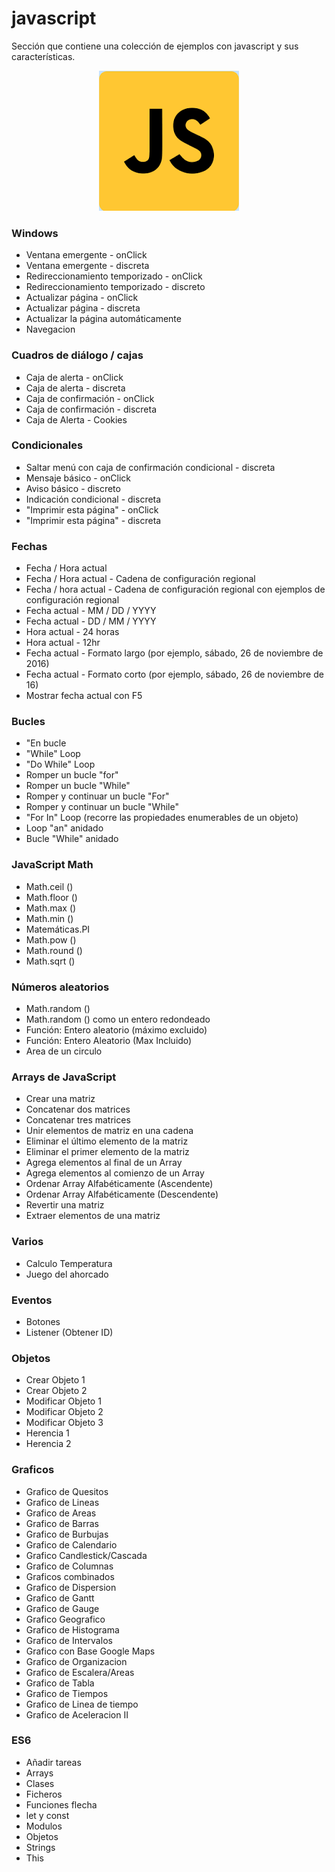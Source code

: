 # javascript
Sección que contiene una colección de ejemplos con javascript y sus características.

<p align="center"><img src="javascript-logo.png"></p>

### Windows
* Ventana emergente - onClick
* Ventana emergente - discreta
* Redireccionamiento temporizado - onClick
* Redireccionamiento temporizado - discreto
* Actualizar página - onClick
* Actualizar página - discreta
* Actualizar la página automáticamente
* Navegacion

### Cuadros de diálogo / cajas
* Caja de alerta - onClick
* Caja de alerta - discreta
* Caja de confirmación - onClick
* Caja de confirmación - discreta
* Caja de Alerta - Cookies

### Condicionales
* Saltar menú con caja de confirmación condicional - discreta
* Mensaje básico - onClick
* Aviso básico - discreto
* Indicación condicional - discreta
* "Imprimir esta página" - onClick
* "Imprimir esta página" - discreta

### Fechas
* Fecha / Hora actual
* Fecha / Hora actual - Cadena de configuración regional
* Fecha / hora actual - Cadena de configuración regional con ejemplos de configuración regional
* Fecha actual - MM / DD / YYYY
* Fecha actual - DD / MM / YYYY
* Hora actual - 24 horas
* Hora actual - 12hr
* Fecha actual - Formato largo (por ejemplo, sábado, 26 de noviembre de 2016)
* Fecha actual - Formato corto (por ejemplo, sábado, 26 de noviembre de 16)
* Mostrar fecha actual con F5

### Bucles
* "En bucle
* "While" Loop
* "Do While" Loop
* Romper un bucle "for"
* Romper un bucle "While"
* Romper y continuar un bucle "For"
* Romper y continuar un bucle "While"
* "For In" Loop (recorre las propiedades enumerables de un objeto)
* Loop "an" anidado
* Bucle "While" anidado

### JavaScript Math
* Math.ceil ()
* Math.floor ()
* Math.max ()
* Math.min ()
* Matemáticas.PI
* Math.pow ()
* Math.round ()
* Math.sqrt ()

### Números aleatorios
* Math.random ()
* Math.random () como un entero redondeado
* Función: Entero aleatorio (máximo excluido)
* Función: Entero Aleatorio (Max Incluido)
* Area de un circulo

### Arrays de JavaScript
* Crear una matriz
* Concatenar dos matrices
* Concatenar tres matrices
* Unir elementos de matriz en una cadena
* Eliminar el último elemento de la matriz
* Eliminar el primer elemento de la matriz
* Agrega elementos al final de un Array
* Agrega elementos al comienzo de un Array
* Ordenar Array Alfabéticamente (Ascendente)
* Ordenar Array Alfabéticamente (Descendente)
* Revertir una matriz
* Extraer elementos de una matriz

### Varios
* Calculo Temperatura
* Juego del ahorcado

### Eventos
* Botones
* Listener (Obtener ID)

### Objetos
* Crear Objeto 1
* Crear Objeto 2
* Modificar Objeto 1
* Modificar Objeto 2
* Modificar Objeto 3
* Herencia 1
* Herencia 2

### Graficos
* Grafico de Quesitos
* Grafico de Lineas
* Grafico de Areas
* Grafico de Barras
* Grafico de Burbujas
* Grafico de Calendario
* Grafico Candlestick/Cascada
* Grafico de Columnas
* Graficos combinados
* Grafico de Dispersion
* Grafico de Gantt
* Grafico de Gauge
* Grafico Geografico
* Grafico de Histograma
* Grafico de Intervalos
* Grafico con Base Google Maps
* Grafico de Organizacion
* Grafico de Escalera/Areas
* Grafico de Tabla
* Grafico de Tiempos
* Grafico de Linea de tiempo
* Grafico de Aceleracion II

### ES6
* Añadir tareas
* Arrays
* Clases
* Ficheros
* Funciones flecha
* let y const
* Modulos
* Objetos
* Strings
* This
